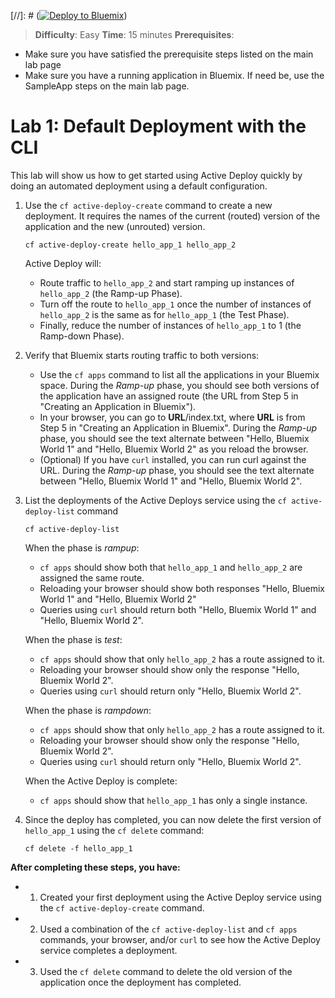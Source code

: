 [//]: # ([![Deploy to Bluemix](https://bluemix.net/deploy/button.png)](https://bluemix.net/deploy?repository=https://github.com/IBM-Bluemix/active-deploy-lab))

> **Difficulty**: Easy
> **Time**: 15 minutes
> **Prerequisites**:
- Make sure you have satisfied the prerequisite steps listed on the main lab page
- Make sure you have a running application in Bluemix. If need be, use the SampleApp steps on the main lab page.

# Lab 1: Default Deployment with the CLI

This lab will show us how to get started using Active Deploy quickly by doing an automated deployment using a default configuration.

1. Use the `cf active-deploy-create` command to create a new deployment.
It requires the names of the current (routed) version of the application and the new (unrouted) version.

    `cf active-deploy-create hello_app_1 hello_app_2`

    Active Deploy will:
    * Route traffic to `hello_app_2` and start ramping up instances of `hello_app_2` (the Ramp-up Phase).
    * Turn off the route to `hello_app_1` once the number of instances of `hello_app_2` is the same as for `hello_app_1` (the Test Phase).
    * Finally, reduce the number of instances of `hello_app_1` to 1 (the Ramp-down Phase).

2. Verify that Bluemix starts routing traffic to both versions:
    * Use the `cf apps` command to list all the applications in your Bluemix space. During the _Ramp-up_ phase, you should see both versions of the application have an assigned route (the URL from Step 5 in "Creating an Application in Bluemix").
    * In your browser, you can go to **URL**/index.txt, where **URL** is from Step 5 in "Creating an Application in Bluemix". During the _Ramp-up_ phase, you should see the text alternate between "Hello, Bluemix World 1" and "Hello, Bluemix World 2" as you reload the browser.
    * (Optional) If you have `curl` installed, you can run curl against the URL. During the _Ramp-up_ phase, you should see the text alternate between "Hello, Bluemix World 1" and "Hello, Bluemix World 2".

3. List the deployments of the Active Deploys service using the `cf active-deploy-list` command

    `cf active-deploy-list`

    When the phase is _rampup_:
      * `cf apps` should show both that `hello_app_1` and `hello_app_2` are assigned the same route.
      * Reloading your browser should show both responses "Hello, Bluemix World 1" and "Hello, Bluemix World 2"
      * Queries using `curl` should return both "Hello, Bluemix World 1" and "Hello, Bluemix World 2".

    When the phase is _test_:
      * `cf apps` should show that only `hello_app_2` has a route assigned to it.
      * Reloading your browser should show only the response "Hello, Bluemix World 2".
      * Queries using `curl` should return only "Hello, Bluemix World 2".

    When the phase is _rampdown_:
      * `cf apps` should show that only `hello_app_2` has a route assigned to it.
      * Reloading your browser should show only the response "Hello, Bluemix World 2".
      * Queries using `curl` should return only "Hello, Bluemix World 2".

    When the Active Deploy is complete:
      * `cf apps` should show that `hello_app_1` has only a single instance.

4. Since the deploy has completed, you can now delete the first version of `hello_app_1` using the `cf delete` command:

    `cf delete -f hello_app_1`

**After completing these steps, you have:**
* 1. Created your first deployment using the Active Deploy service using the `cf active-deploy-create` command.
* 2. Used a combination of the `cf active-deploy-list` and `cf apps` commands, your browser, and/or `curl` to see how the Active Deploy service completes a deployment.
* 3. Used the `cf delete` command to delete the old version of the application once the deployment has completed.
